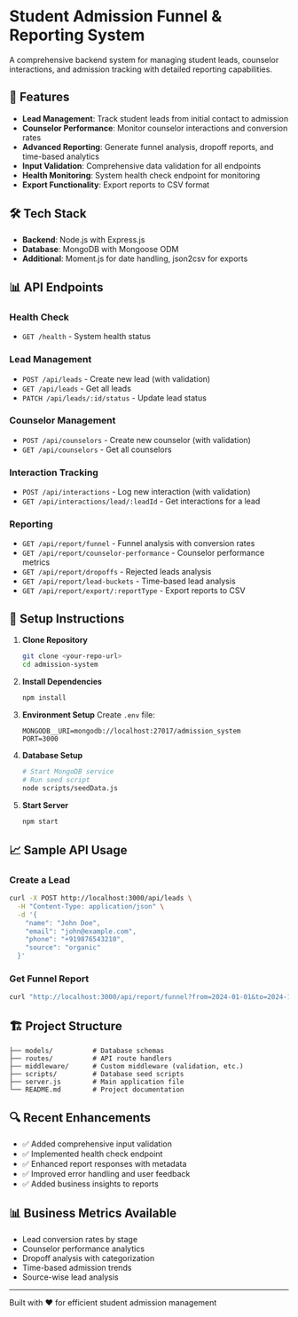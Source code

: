 # Student Admission Funnel & Reporting System

A comprehensive backend system for managing student leads, counselor interactions, and admission tracking with detailed reporting capabilities.

## 🚀 Features

- **Lead Management**: Track student leads from initial contact to admission
- **Counselor Performance**: Monitor counselor interactions and conversion rates
- **Advanced Reporting**: Generate funnel analysis, dropoff reports, and time-based analytics
- **Input Validation**: Comprehensive data validation for all endpoints
- **Health Monitoring**: System health check endpoint for monitoring
- **Export Functionality**: Export reports to CSV format

## 🛠 Tech Stack

- **Backend**: Node.js with Express.js
- **Database**: MongoDB with Mongoose ODM
- **Additional**: Moment.js for date handling, json2csv for exports

## 📊 API Endpoints

### Health Check
- `GET /health` - System health status

### Lead Management
- `POST /api/leads` - Create new lead (with validation)
- `GET /api/leads` - Get all leads
- `PATCH /api/leads/:id/status` - Update lead status

### Counselor Management
- `POST /api/counselors` - Create new counselor (with validation)
- `GET /api/counselors` - Get all counselors

### Interaction Tracking
- `POST /api/interactions` - Log new interaction (with validation)
- `GET /api/interactions/lead/:leadId` - Get interactions for a lead

### Reporting
- `GET /api/report/funnel` - Funnel analysis with conversion rates
- `GET /api/report/counselor-performance` - Counselor performance metrics
- `GET /api/report/dropoffs` - Rejected leads analysis
- `GET /api/report/lead-buckets` - Time-based lead analysis
- `GET /api/report/export/:reportType` - Export reports to CSV

## 🔧 Setup Instructions

1. **Clone Repository**
   ```bash
   git clone <your-repo-url>
   cd admission-system
   ```

2. **Install Dependencies**
   ```bash
   npm install
   ```

3. **Environment Setup**
   Create `.env` file:
   ```
   MONGODB__URI=mongodb://localhost:27017/admission_system
   PORT=3000
   ```

4. **Database Setup**
   ```bash
   # Start MongoDB service
   # Run seed script
   node scripts/seedData.js
   ```

5. **Start Server**
   ```bash
   npm start
   ```

## 📈 Sample API Usage

### Create a Lead
```bash
curl -X POST http://localhost:3000/api/leads \
  -H "Content-Type: application/json" \
  -d '{
    "name": "John Doe",
    "email": "john@example.com",
    "phone": "+919876543210",
    "source": "organic"
  }'
```

### Get Funnel Report
```bash
curl "http://localhost:3000/api/report/funnel?from=2024-01-01&to=2024-12-31&source=ads"
```

## 🏗 Project Structure

```
├── models/          # Database schemas
├── routes/          # API route handlers  
├── middleware/      # Custom middleware (validation, etc.)
├── scripts/         # Database seed scripts
├── server.js        # Main application file
└── README.md        # Project documentation
```

## 🔍 Recent Enhancements

- ✅ Added comprehensive input validation
- ✅ Implemented health check endpoint
- ✅ Enhanced report responses with metadata
- ✅ Improved error handling and user feedback
- ✅ Added business insights to reports

## 📊 Business Metrics Available

- Lead conversion rates by stage
- Counselor performance analytics
- Dropoff analysis with categorization
- Time-based admission trends
- Source-wise lead analysis

---

Built with ❤️ for efficient student admission management